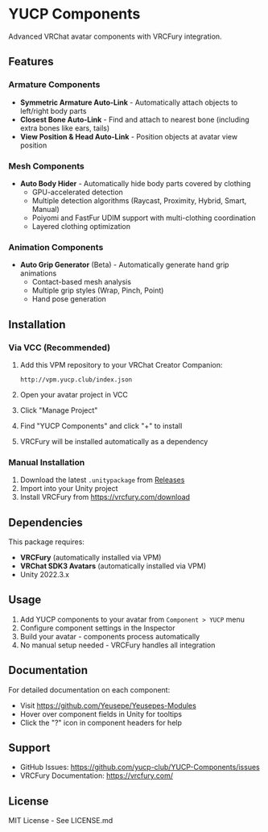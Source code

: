 # YUCP Components

Advanced VRChat avatar components with VRCFury integration.

## Features

### Armature Components
- **Symmetric Armature Auto-Link** - Automatically attach objects to left/right body parts
- **Closest Bone Auto-Link** - Find and attach to nearest bone (including extra bones like ears, tails)
- **View Position & Head Auto-Link** - Position objects at avatar view position

### Mesh Components
- **Auto Body Hider** - Automatically hide body parts covered by clothing
  - GPU-accelerated detection
  - Multiple detection algorithms (Raycast, Proximity, Hybrid, Smart, Manual)
  - Poiyomi and FastFur UDIM support with multi-clothing coordination
  - Layered clothing optimization

### Animation Components
- **Auto Grip Generator** (Beta) - Automatically generate hand grip animations
  - Contact-based mesh analysis
  - Multiple grip styles (Wrap, Pinch, Point)
  - Hand pose generation

## Installation

### Via VCC (Recommended)

1. Add this VPM repository to your VRChat Creator Companion:
   ```
   http://vpm.yucp.club/index.json
   ```

2. Open your avatar project in VCC
3. Click "Manage Project"
4. Find "YUCP Components" and click "+" to install
5. VRCFury will be installed automatically as a dependency

### Manual Installation

1. Download the latest `.unitypackage` from [Releases](https://github.com/Yeusepe/YUCP-Components/releases)
2. Import into your Unity project
3. Install VRCFury from https://vrcfury.com/download

## Dependencies

This package requires:
- **VRCFury** (automatically installed via VPM)
- **VRChat SDK3 Avatars** (automatically installed via VPM)
- Unity 2022.3.x

## Usage

1. Add YUCP components to your avatar from `Component > YUCP` menu
2. Configure component settings in the Inspector
3. Build your avatar - components process automatically
4. No manual setup needed - VRCFury handles all integration

## Documentation

For detailed documentation on each component:
- Visit https://github.com/Yeusepe/Yeusepes-Modules
- Hover over component fields in Unity for tooltips
- Click the "?" icon in component headers for help

## Support

- GitHub Issues: https://github.com/yucp-club/YUCP-Components/issues
- VRCFury Documentation: https://vrcfury.com/

## License

MIT License - See LICENSE.md

